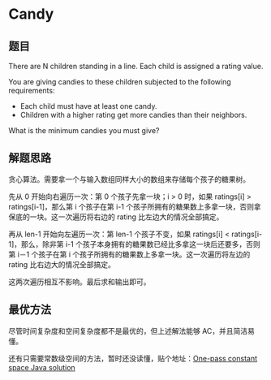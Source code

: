# Candy

## 题目

There are N children standing in a line. Each child is assigned a rating value.

You are giving candies to these children subjected to the following requirements:

* Each child must have at least one candy.
* Children with a higher rating get more candies than their neighbors.

What is the minimum candies you must give? 

## 解题思路

贪心算法。需要拿一个与输入数组同样大小的数组来存储每个孩子的糖果树。

先从 0 开始向右遍历一次：第 0 个孩子先拿一块；i > 0 时，如果 ratings[i] > ratings[i-1]，那么第 i 个孩子在第 i-1 个孩子所拥有的糖果数上多拿一块，否则拿保底的一块。这一次遍历将右边的 rating 比左边大的情况全部搞定。

再从 len-1 开始向左遍历一次：第 len-1 个孩子不变，如果 ratings[i] < ratings[i-1]，那么，除非第 i-1 个孩子本身拥有的糖果数已经比多拿这一块后还要多，否则第 i－1 个孩子在第 i 个孩子所拥有的糖果数上多拿一块。这一次遍历将左边的 rating 比右边大的情况全部搞定。

这两次遍历相互不影响。最后求和输出即可。

## 最优方法

尽管时间复杂度和空间复杂度都不是最优的，但上述解法能够 AC，并且简洁易懂。

还有只需要常数级空间的方法，暂时还没读懂，贴个地址：[One-pass constant space Java solution](https://leetcode.com/problems/candy/discuss/42770)